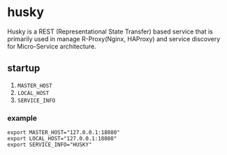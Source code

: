 # husky

Husky is a REST (Representational State Transfer) based service that is primarily used in manage R-Proxy(Nginx, HAProxy) and service discovery for Micro-Service architecture.

## startup

1. `MASTER_HOST`
2. `LOCAL_HOST`
3. `SERVICE_INFO`

### example
```shell
export MASTER_HOST="127.0.0.1:18080"
export LOCAL_HOST="127.0.0.1:18080"
export SERVICE_INFO="HUSKY"
```
